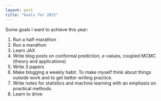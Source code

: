 ```yaml
---
layout: post
title: "Goals for 2021"
---
```


Some goals I want to achieve this year:

1. Run a half-marathon
2. Run a marathon
3. Learn JAX
4. Write blog posts on conformal prediction, $e$-values, coupled MCMC (theory and applications)
5. Write 3 papers
6. Make blogging a weekly habit. To make myself think about things outside work
   and to get better writing practice.
7. Write notes for statistics and machine learning with an emphasis on
   practical methods.
8. Learn to drive

<!-- You’ll find this post in your `_posts` directory. Go ahead and edit it and re-build the site to see your changes. -->
<!-- You can rebuild the site in many different ways, but the most common way is to run `jekyll serve`, which -->
<!-- launches a web server and auto-regenerates your site when a file is updated. -->

<!-- To add new posts, simply add a file in the `_posts` directory that follows the -->
<!-- convention `YYYY-MM-DD-name-of-post.ext` and includes the necessary front -->
<!-- matter. Take a look at the source for this post to get an idea about how it -->
<!-- works. -->

<!-- Jekyll also offers powerful support for code snippets: -->

<!-- {% highlight ruby %} -->
<!-- def print_hi(name) -->
<!--   puts "Hi, #{name}" -->
<!-- end -->
<!-- print_hi('Tom') -->
<!-- #=> prints 'Hi, Tom' to STDOUT. -->
<!-- {% endhighlight %} -->

<!-- Check out the [Jekyll docs][jekyll-docs] for more info on how to get the most -->
<!-- out of Jekyll. File all bugs/feature requests at [Jekyll’s GitHub -->
<!-- repo][jekyll-gh]. If you have questions, you can ask them on [Jekyll -->
<!-- Talk][jekyll-talk]. -->

<!-- [jekyll-docs]: http://jekyllrb.com/docs/home -->
<!-- [jekyll-gh]:   https://github.com/jekyll/jekyll -->
<!-- [jekyll-talk]: https://talk.jekyllrb.com/ -->
